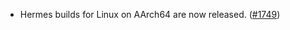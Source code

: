 - Hermes builds for Linux on AArch64 are now released.
  ([#1749](https://github.com/informalsystems/ibc-rs/pull/1749))
